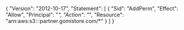 
{
  "Version": "2012-10-17",
  "Statement": [
    {
      "Sid": "AddPerm",
      "Effect": "Allow",
      "Principal": "*",
      "Action": "*",
      "Resource": "arn:aws:s3:::partner.gomistore.com/*"
    }
  ]
}